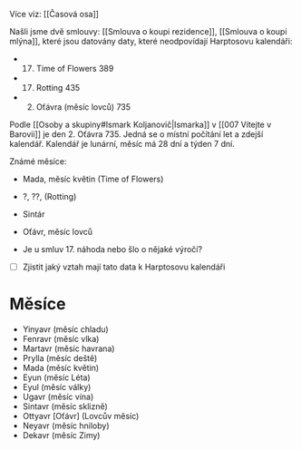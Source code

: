 Více viz: [[Časová osa]]

Našli jsme dvě smlouvy: [[Smlouva o koupi rezidence]], [[Smlouva o koupi mlýna]], které jsou datovány daty, které neodpovídají Harptosovu kalendáři:
- 17. Time of Flowers 389
- 17. Rotting 435
- 2. Oťávra (měsíc lovců) 735

Podle [[Osoby a skupiny#Ismark Koljanovič|Ismarka]] v [[007 Vítejte v Barovii]] je den 2. Oťávra 735. Jedná se o místní počítání let a zdejší kalendář. Kalendář je lunární, měsíc má 28 dní a týden 7 dní.

Známé měsíce:
- Mada, měsíc květin (Time of Flowers)
- ?, ??, (Rotting)
- Sintár
- Oťávr, měsíc lovců

- Je u smluv 17. náhoda nebo šlo o nějaké výročí?


- [ ] Zjistit jaký vztah mají tato data k Harptosovu kalendáři
# Měsíce
- Yinyavr (měsíc chladu)
- Fenravr (měsíc vlka)
- Martavr (měsíc havrana)
- Prylla (měsíc deště)
- Mada (měsíc květin)
- Eyun (měsíc Léta)
- Eyul (měsíc války)
- Ugavr (měsíc vína)
- Sintavr (měsíc sklizně)
- Ottyavr \[Oťávr] (Lovcův měsíc)
- Neyavr (měsíc hniloby)
- Dekavr (měsíc Zimy)